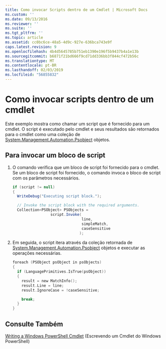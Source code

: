 ```yaml
---
title: Como invocar Scripts dentro de um Cmdlet | Microsoft Docs
ms.custom: ''
ms.date: 09/13/2016
ms.reviewer: ''
ms.suite: ''
ms.tgt_pltfrm: ''
ms.topic: article
ms.assetid: cc0bc6ce-48a5-4d9c-927e-636bca743e9f
caps.latest.revision: 9
ms.openlocfilehash: 4b4d5645785b751eb1390e196f5b9437b4a1e13b
ms.sourcegitcommit: b6871f21bd666f9cd71dd336bb3f844cf472b56c
ms.translationtype: MT
ms.contentlocale: pt-BR
ms.lasthandoff: 02/03/2019
ms.locfileid: "56855832"
---
```

# <a name="how-to-invoke-scripts-within-a-cmdlet"></a>Como invocar scripts dentro de um cmdlet

Este exemplo mostra como chamar um script que é fornecido para um cmdlet. O script é executado pelo cmdlet e seus resultados são retornados para o cmdlet como uma coleção de [System.Management.Automation.Psobject](/dotnet/api/System.Management.Automation.PSObject) objetos.

## <a name="to-invoke-a-script-block"></a>Para invocar um bloco de script

1. O comando verifica que um bloco de script foi fornecido para o cmdlet. Se um bloco de script foi fornecido, o comando invoca o bloco de script com os parâmetros necessários.

    ```csharp
    if (script != null)
    {
      WriteDebug("Executing script block.");

      // Invoke the script block with the required arguments.
      Collection<PSObject> PSObjects =
                     script.Invoke(
                                   line,
                                   simpleMatch,
                                   caseSensitive
                                  );
    ```

2. Em seguida, o script itera através da coleção retornada de [System.Management.Automation.Psobject](/dotnet/api/System.Management.Automation.PSObject) objetos e executar as operações necessárias.

    ```c
    foreach (PSObject psObject in psObjects)
    {
      if (LanguagePrimitives.IsTrue(psObject))
      {
        result = new MatchInfo();
        result.Line = line;
        result.IgnoreCase = !caseSensitive;

        break;
      }
    }

    ```

## <a name="see-also"></a>Consulte Também

[Writing a Windows PowerShell Cmdlet](./writing-a-windows-powershell-cmdlet.md) (Escrevendo um Cmdlet do Windows PowerShell)
